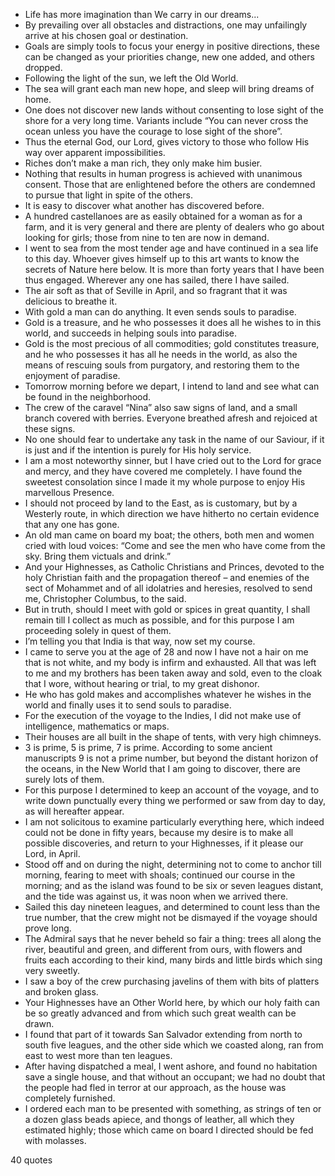  - Life has more imagination than We carry in our dreams...
 - By prevailing over all obstacles and distractions, one may unfailingly arrive at his chosen goal or destination.
 - Goals are simply tools to focus your energy in positive directions, these can be changed as your priorities change, new one added, and others dropped.
 - Following the light of the sun, we left the Old World.
 - The sea will grant each man new hope, and sleep will bring dreams of home.
 - One does not discover new lands without consenting to lose sight of the shore for a very long time. Variants include “You can never cross the ocean unless you have the courage to lose sight of the shore”.
 - Thus the eternal God, our Lord, gives victory to those who follow His way over apparent impossibilities.
 - Riches don’t make a man rich, they only make him busier.
 - Nothing that results in human progress is achieved with unanimous consent. Those that are enlightened before the others are condemned to pursue that light in spite of the others.
 - It is easy to discover what another has discovered before.
 - A hundred castellanoes are as easily obtained for a woman as for a farm, and it is very general and there are plenty of dealers who go about looking for girls; those from nine to ten are now in demand.
 - I went to sea from the most tender age and have continued in a sea life to this day. Whoever gives himself up to this art wants to know the secrets of Nature here below. It is more than forty years that I have been thus engaged. Wherever any one has sailed, there I have sailed.
 - The air soft as that of Seville in April, and so fragrant that it was delicious to breathe it.
 - With gold a man can do anything. It even sends souls to paradise.
 - Gold is a treasure, and he who possesses it does all he wishes to in this world, and succeeds in helping souls into paradise.
 - Gold is the most precious of all commodities; gold constitutes treasure, and he who possesses it has all he needs in the world, as also the means of rescuing souls from purgatory, and restoring them to the enjoyment of paradise.
 - Tomorrow morning before we depart, I intend to land and see what can be found in the neighborhood.
 - The crew of the caravel “Nina” also saw signs of land, and a small branch covered with berries. Everyone breathed afresh and rejoiced at these signs.
 - No one should fear to undertake any task in the name of our Saviour, if it is just and if the intention is purely for His holy service.
 - I am a most noteworthy sinner, but I have cried out to the Lord for grace and mercy, and they have covered me completely. I have found the sweetest consolation since I made it my whole purpose to enjoy His marvellous Presence.
 - I should not proceed by land to the East, as is customary, but by a Westerly route, in which direction we have hitherto no certain evidence that any one has gone.
 - An old man came on board my boat; the others, both men and women cried with loud voices: “Come and see the men who have come from the sky. Bring them victuals and drink.”
 - And your Highnesses, as Catholic Christians and Princes, devoted to the holy Christian faith and the propagation thereof – and enemies of the sect of Mohammet and of all idolatries and heresies, resolved to send me, Christopher Columbus, to the said.
 - But in truth, should I meet with gold or spices in great quantity, I shall remain till I collect as much as possible, and for this purpose I am proceeding solely in quest of them.
 - I’m telling you that India is that way, now set my course.
 - I came to serve you at the age of 28 and now I have not a hair on me that is not white, and my body is infirm and exhausted. All that was left to me and my brothers has been taken away and sold, even to the cloak that I wore, without hearing or trial, to my great dishonor.
 - He who has gold makes and accomplishes whatever he wishes in the world and finally uses it to send souls to paradise.
 - For the execution of the voyage to the Indies, I did not make use of intelligence, mathematics or maps.
 - Their houses are all built in the shape of tents, with very high chimneys.
 - 3 is prime, 5 is prime, 7 is prime. According to some ancient manuscripts 9 is not a prime number, but beyond the distant horizon of the oceans, in the New World that I am going to discover, there are surely lots of them.
 - For this purpose I determined to keep an account of the voyage, and to write down punctually every thing we performed or saw from day to day, as will hereafter appear.
 - I am not solicitous to examine particularly everything here, which indeed could not be done in fifty years, because my desire is to make all possible discoveries, and return to your Highnesses, if it please our Lord, in April.
 - Stood off and on during the night, determining not to come to anchor till morning, fearing to meet with shoals; continued our course in the morning; and as the island was found to be six or seven leagues distant, and the tide was against us, it was noon when we arrived there.
 - Sailed this day nineteen leagues, and determined to count less than the true number, that the crew might not be dismayed if the voyage should prove long.
 - The Admiral says that he never beheld so fair a thing: trees all along the river, beautiful and green, and different from ours, with flowers and fruits each according to their kind, many birds and little birds which sing very sweetly.
 - I saw a boy of the crew purchasing javelins of them with bits of platters and broken glass.
 - Your Highnesses have an Other World here, by which our holy faith can be so greatly advanced and from which such great wealth can be drawn.
 - I found that part of it towards San Salvador extending from north to south five leagues, and the other side which we coasted along, ran from east to west more than ten leagues.
 - After having dispatched a meal, I went ashore, and found no habitation save a single house, and that without an occupant; we had no doubt that the people had fled in terror at our approach, as the house was completely furnished.
 - I ordered each man to be presented with something, as strings of ten or a dozen glass beads apiece, and thongs of leather, all which they estimated highly; those which came on board I directed should be fed with molasses.

40 quotes